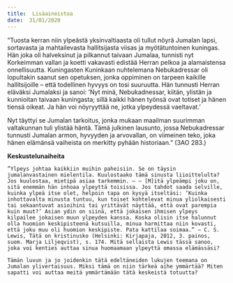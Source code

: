 ```yaml
---
title:  Lisäaineistoa
date:  31/01/2020
---
```


”Tuosta kerran niin ylpeästä yksinvaltiaasta oli tullut nöyrä Jumalan lapsi, sortavasta ja mahtailevasta hallitsijasta viisas ja myötätuntoinen kuningas. Hän joka oli halveksinut ja pilkannut taivaan Jumalaa, tunnisti nyt Korkeimman vallan ja koetti vakavasti edistää Herran pelkoa ja alamaistensa onnellisuutta. Kuningasten Kuninkaan nuhtelemana Nebukadressar oli lopultakin saanut sen opetuksen, jonka oppiminen on tarpeen kaikille hallitsijoille – että todellinen hyvyys on tosi suuruutta. Hän tunnusti Herran eläväksi Jumalaksi ja sanoi: ’Nyt minä, Nebukadnessar, kiitän, ylistän ja kunnioitan taivaan kuningasta; sillä kaikki hänen työnsä ovat totiset ja hänen tiensä oikeat. Ja hän voi nöyryyttää ne, jotka ylpeydessä vaeltavat.’

Nyt täyttyi se Jumalan tarkoitus, jonka mukaan maailman suurimman valtakunnan tuli ylistää häntä. Tämä julkinen lausunto, jossa Nebukadressar tunnusti Jumalan armon, hyvyyden ja arvovallan, on viimeinen teko, joka hänen elämänsä vaiheista on merkitty pyhään historiaan.” (3AO 283.)

**Keskustelunaiheita**

`”Ylpeys johtaa kaikkiin muihin paheisiin. Se on täysin jumalanvastainen mielentila. Kuulostaako tämä sinusta liioittelulta? Jos kuulostaa, mietipä asiaa tarkemmin. – – [M]itä ylpeämpi joku on, sitä enemmän hän inhoaa ylpeyttä toisissa. Jos tahdot saada selville, kuinka ylpeä itse olet, helpoin tapa on kysyä itseltäsi: ’Kuinka inhottavalta minusta tuntuu, kun toiset kohtelevat minua yliolkaisesti tai sekaantuvat asioihini tai yrittävät näyttää, että ovat parempia kuin muut?’ Asian ydin on siinä, että jokaisen ihmisen ylpeys kilpailee jokaisen muun ylpeyden kanssa. Koska olisin itse halunnut olla huo­mion keskipisteenä kutsuilla, minua harmittaa niin kovasti, että joku muu oli huomion keskipiste. Pata kattilaa soimaa.” – C. S. Lewis, Tätä on kristinusko (Helsinki: Kirjapaja, 2012, 3. painos, suom. Marja Liljeqvist), s. 174. Mitä sellaista Lewis tässä sanoo, joka voi kenties auttaa sinua huomaamaan ylpeyttä omassa elämässäsi?`

`Tämän luvun ja jo joidenkin tätä edeltäneiden lukujen teemana on Jumalan ylivertaisuus. Miksi tämä on niin tärkeä aihe ymmärtää? Miten sapatti voi auttaa meitä ymmärtämään tätä keskeistä totuutta?`